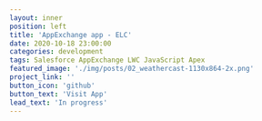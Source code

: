 ```yaml
---
layout: inner
position: left
title: 'AppExchange app - ELC'
date: 2020-10-18 23:00:00
categories: development
tags: Salesforce AppExchange LWC JavaScript Apex
featured_image: './img/posts/02_weathercast-1130x864-2x.png'
project_link: ''
button_icon: 'github'
button_text: 'Visit App'
lead_text: 'In progress'
---
```

